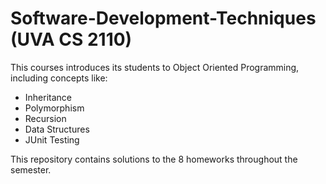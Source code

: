 # Software-Development-Techniques (UVA CS 2110)

This courses introduces its students to Object Oriented Programming, including concepts like:
* Inheritance
* Polymorphism
* Recursion
* Data Structures
* JUnit Testing

This repository contains solutions to the 8 homeworks throughout the semester.

